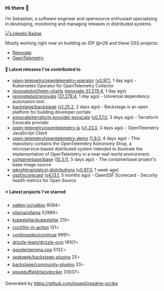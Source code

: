 ### Hi there 👋

I’m Sebastian, a software engineer and opensource enthusiast specialising in developing, monitoring and managing releases in distributed systems.    

[![Linkedin Badge](https://img.shields.io/badge/-LinkedIn-blue?style=flat&logo=Linkedin&logoColor=white&link=https://www.linkedin.com/in/sebastian-poxhofer/)](https://www.linkedin.com/in/sebastian-poxhofer/)

Mostly working right now on building an IDP @n26 and these OSS projects:
- [Renovate](https://github.com/renovatebot/renovate)
- [OpenTelemetry](https://github.com/open-telemetry)



#### 🚀 Latest releases I've contributed to

- [open-telemetry/opentelemetry-operator](https://github.com/open-telemetry/opentelemetry-operator) ([v0.97.1](https://github.com/open-telemetry/opentelemetry-operator/releases/tag/v0.97.1), 1 day ago) - Kubernetes Operator for OpenTelemetry Collector
- [renovatebot/helm-charts](https://github.com/renovatebot/helm-charts) ([renovate-37.279.4](https://github.com/renovatebot/helm-charts/releases/tag/renovate-37.279.4), 1 day ago)
- [renovatebot/renovate](https://github.com/renovatebot/renovate) ([37.279.4](https://github.com/renovatebot/renovate/releases/tag/37.279.4), 1 day ago) - Universal dependency automation tool.
- [backstage/backstage](https://github.com/backstage/backstage) ([v1.25.2](https://github.com/backstage/backstage/releases/tag/v1.25.2), 2 days ago) - Backstage is an open platform for building developer portals
- [exoscale/terraform-provider-exoscale](https://github.com/exoscale/terraform-provider-exoscale) ([v0.57.0](https://github.com/exoscale/terraform-provider-exoscale/releases/tag/v0.57.0), 3 days ago) - Terraform Exoscale provider
- [open-telemetry/opentelemetry-js](https://github.com/open-telemetry/opentelemetry-js) ([v1.23.0](https://github.com/open-telemetry/opentelemetry-js/releases/tag/v1.23.0), 3 days ago) - OpenTelemetry JavaScript Client
- [open-telemetry/opentelemetry-demo](https://github.com/open-telemetry/opentelemetry-demo) ([1.9.0](https://github.com/open-telemetry/opentelemetry-demo/releases/tag/1.9.0), 4 days ago) - This repository contains the OpenTelemetry Astronomy Shop, a microservice-based distributed system intended to illustrate the implementation of OpenTelemetry in a near real-world environment.
- [containerbase/base](https://github.com/containerbase/base) ([10.3.11](https://github.com/containerbase/base/releases/tag/10.3.11), 5 days ago) - The containerbase project&#39;s base image source
- [jpkrohling/otelcol-distributions](https://github.com/jpkrohling/otelcol-distributions) ([v0.97.0](https://github.com/jpkrohling/otelcol-distributions/releases/tag/v0.97.0), 1 week ago)
- [ossf/scorecard](https://github.com/ossf/scorecard) ([v4.13.1](https://github.com/ossf/scorecard/releases/tag/v4.13.1), 5 months ago) - OpenSSF Scorecard - Security health metrics for Open Source

#### ⭐ Latest projects I've starred

- [valkey-io/valkey](https://github.com/valkey-io/valkey) 8094⭐
- [ollama/ollama](https://github.com/ollama/ollama) 52889⭐
- [kubestellar/kubestellar](https://github.com/kubestellar/kubestellar) 219⭐
- [cncf/llm-in-action](https://github.com/cncf/llm-in-action) 131⭐
- [continuedev/continue](https://github.com/continuedev/continue) 9991⭐
- [drizzle-team/drizzle-orm](https://github.com/drizzle-team/drizzle-orm) 19101⭐
- [google/gemma.cpp](https://github.com/google/gemma.cpp) 5132⭐
- [seatgeek/backstage-plugins](https://github.com/seatgeek/backstage-plugins) 25⭐
- [backstage/community-plugins](https://github.com/backstage/community-plugins) 33⭐
- [jesseduffield/lazydocker](https://github.com/jesseduffield/lazydocker) 33037⭐



Generated by https://github.com/muesli/readme-scribe
